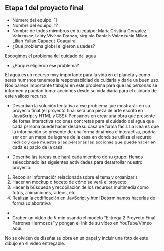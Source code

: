 ## Etapa 1 del proyecto final

- Número del equipo: 11 
- Nombre del equipo:  ??
- Nombre de todos miembros en tu equipo:  Maria Cristina González Velazquez,Leidy Viviana Franco, Virginia Daniela Valenzuela Millan, Lilian Yulian Capacuti Coaquira.
- ¿Qué problema global eligieron ustedes? 

Escogimos el problema del cuidado del agua 

- ¿Porque eligieron ese problema?  

El agua es un recurso muy importante para la vida en el planeta y como seres humanos tenemos la responsabildiad de cuidarla y darle un buen uso. Nos parece importante trabajar en este problema para que las personas se informen y puedan tomar acciones desde su vida diaria para el cuidado de este valioso recurso.
 
- Describan la solución tentativa a ese problema que mostrarán en su proyecto final (el proyecto final será una pieza de arte escrito en JavaScript y HTML y CSS): 
Pensamos en crear una obra que presente de forma interactiva acciones concretas para el cuidado del agua que cada persona puede hacer desde su casa de forma fácil. La idea es que la información se presente de una forma dinámica e interactiva, podría ser con un mapa de lugares de la casa en donde se utiliza el recurso hídrico y que muestre a las personas las acciones que puede hacer en cada es pacio de la casa.

- Describe las tareas que hará cada miembro de su grupo:
Hemos seleccionado las siguientes actividades para desarrollar nuestro proyecto:

1. Recopilar información relacionada sobre el tema  y organizarla
2. Hacer un mockup o boceto de cómo se verá el proyecto
3. Hacer la búsqueda y recopilación  de los recursos multimedia como fotos, animaciones, videos, etc.
4. Realizar la codificación en JavScript y html
Determinamos hacerlas de forma colaborativa
-
- Graben un video de 5-min usando el modelo “Entrega 2 Proyecto Final Patrones Hermosos” y pongan el link de su vídeo en YouTube/Vimeo aquí:

No se olviden de diseñar su obra en un papel y incluir una foto de este dibujo en el vídeo entregable.
